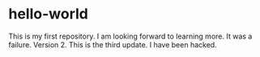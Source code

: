 # hello-world
This is my first repository.
I am looking forward to learning more.
It was a failure.
Version 2.
This is the third update.
I have been hacked.
